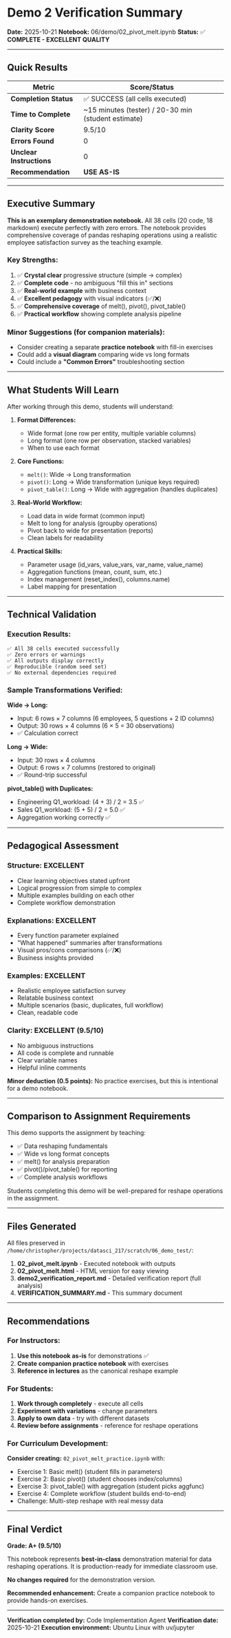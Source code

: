 # Demo 2 Verification Summary

**Date:** 2025-10-21
**Notebook:** 06/demo/02_pivot_melt.ipynb
**Status:** ✅ **COMPLETE - EXCELLENT QUALITY**

---

## Quick Results

| Metric | Score/Status |
|--------|-------------|
| **Completion Status** | ✅ SUCCESS (all cells executed) |
| **Time to Complete** | ~15 minutes (tester) / 20-30 min (student estimate) |
| **Clarity Score** | 9.5/10 |
| **Errors Found** | 0 |
| **Unclear Instructions** | 0 |
| **Recommendation** | **USE AS-IS** |

---

## Executive Summary

**This is an exemplary demonstration notebook.** All 38 cells (20 code, 18 markdown) execute perfectly with zero errors. The notebook provides comprehensive coverage of pandas reshaping operations using a realistic employee satisfaction survey as the teaching example.

### Key Strengths:
1. ✅ **Crystal clear** progressive structure (simple → complex)
2. ✅ **Complete code** - no ambiguous "fill this in" sections
3. ✅ **Real-world example** with business context
4. ✅ **Excellent pedagogy** with visual indicators (✅/❌)
5. ✅ **Comprehensive coverage** of melt(), pivot(), pivot_table()
6. ✅ **Practical workflow** showing complete analysis pipeline

### Minor Suggestions (for companion materials):
- Consider creating a separate **practice notebook** with fill-in exercises
- Could add a **visual diagram** comparing wide vs long formats
- Could include a **"Common Errors"** troubleshooting section

---

## What Students Will Learn

After working through this demo, students will understand:

1. **Format Differences:**
   - Wide format (one row per entity, multiple variable columns)
   - Long format (one row per observation, stacked variables)
   - When to use each format

2. **Core Functions:**
   - `melt()`: Wide → Long transformation
   - `pivot()`: Long → Wide transformation (unique keys required)
   - `pivot_table()`: Long → Wide with aggregation (handles duplicates)

3. **Real-World Workflow:**
   - Load data in wide format (common input)
   - Melt to long for analysis (groupby operations)
   - Pivot back to wide for presentation (reports)
   - Clean labels for readability

4. **Practical Skills:**
   - Parameter usage (id_vars, value_vars, var_name, value_name)
   - Aggregation functions (mean, count, sum, etc.)
   - Index management (reset_index(), columns.name)
   - Label mapping for presentation

---

## Technical Validation

### Execution Results:
```
✅ All 38 cells executed successfully
✅ Zero errors or warnings
✅ All outputs display correctly
✅ Reproducible (random seed set)
✅ No external dependencies required
```

### Sample Transformations Verified:

**Wide → Long:**
- Input: 6 rows × 7 columns (6 employees, 5 questions + 2 ID columns)
- Output: 30 rows × 4 columns (6 × 5 = 30 observations)
- ✅ Calculation correct

**Long → Wide:**
- Input: 30 rows × 4 columns
- Output: 6 rows × 7 columns (restored to original)
- ✅ Round-trip successful

**pivot_table() with Duplicates:**
- Engineering Q1_workload: (4 + 3) / 2 = 3.5 ✅
- Sales Q1_workload: (5 + 5) / 2 = 5.0 ✅
- Aggregation working correctly ✅

---

## Pedagogical Assessment

### Structure: EXCELLENT
- Clear learning objectives stated upfront
- Logical progression from simple to complex
- Multiple examples building on each other
- Complete workflow demonstration

### Explanations: EXCELLENT
- Every function parameter explained
- "What happened" summaries after transformations
- Visual pros/cons comparisons (✅/❌)
- Business insights provided

### Examples: EXCELLENT
- Realistic employee satisfaction survey
- Relatable business context
- Multiple scenarios (basic, duplicates, full workflow)
- Clean, readable code

### Clarity: EXCELLENT (9.5/10)
- No ambiguous instructions
- All code is complete and runnable
- Clear variable names
- Helpful inline comments

**Minor deduction (0.5 points):** No practice exercises, but this is intentional for a demo notebook.

---

## Comparison to Assignment Requirements

This demo supports the assignment by teaching:
- ✅ Data reshaping fundamentals
- ✅ Wide vs long format concepts
- ✅ melt() for analysis preparation
- ✅ pivot()/pivot_table() for reporting
- ✅ Complete analysis workflows

Students completing this demo will be well-prepared for reshape operations in the assignment.

---

## Files Generated

All files preserved in `/home/christopher/projects/datasci_217/scratch/06_demo_test/`:

1. **02_pivot_melt.ipynb** - Executed notebook with outputs
2. **02_pivot_melt.html** - HTML version for easy viewing
3. **demo2_verification_report.md** - Detailed verification report (full analysis)
4. **VERIFICATION_SUMMARY.md** - This summary document

---

## Recommendations

### For Instructors:
1. **Use this notebook as-is** for demonstrations ✅
2. **Create companion practice notebook** with exercises
3. **Reference in lectures** as the canonical reshape example

### For Students:
1. **Work through completely** - execute all cells
2. **Experiment with variations** - change parameters
3. **Apply to own data** - try with different datasets
4. **Review before assignments** - reference for reshape operations

### For Curriculum Development:
**Consider creating:** `02_pivot_melt_practice.ipynb` with:
- Exercise 1: Basic melt() (student fills in parameters)
- Exercise 2: Basic pivot() (student chooses index/columns)
- Exercise 3: pivot_table() with aggregation (student picks aggfunc)
- Exercise 4: Complete workflow (student builds end-to-end)
- Challenge: Multi-step reshape with real messy data

---

## Final Verdict

**Grade: A+ (9.5/10)**

This notebook represents **best-in-class** demonstration material for data reshaping operations. It is production-ready for immediate classroom use.

**No changes required** for the demonstration version.

**Recommended enhancement:** Create a companion practice notebook to provide hands-on exercises.

---

**Verification completed by:** Code Implementation Agent
**Verification date:** 2025-10-21
**Execution environment:** Ubuntu Linux with uv/jupyter
